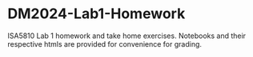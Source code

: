 # DM2024-Lab1-Homework

ISA5810 Lab 1 homework and take home exercises. Notebooks and their respective htmls are provided for convenience for grading.